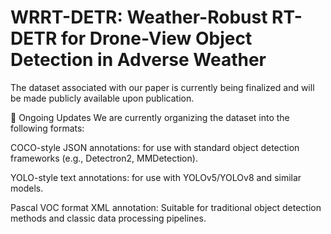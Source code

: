 # WRRT-DETR: Weather-Robust RT-DETR for Drone-View Object Detection in Adverse Weather
The dataset associated with our paper is currently being finalized and will be made publicly available upon publication.

🔧 Ongoing Updates
We are currently organizing the dataset into the following formats:

COCO-style JSON annotations: for use with standard object detection frameworks (e.g., Detectron2, MMDetection).

YOLO-style text annotations: for use with YOLOv5/YOLOv8 and similar models.

Pascal VOC format XML annotation: Suitable for traditional object detection methods and classic data processing pipelines.

